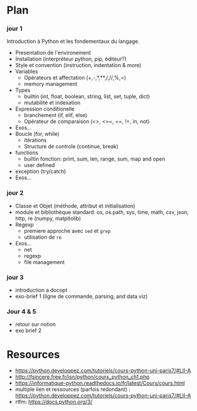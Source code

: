 
# Plan

### jour 1

Introduction à Python et les fondementaux du langage.

- Presentation de l'environement
- Installation (interpréteur python, pip, éditeur?)
- Style et convention (instruction, indentation & more)
- Variables
    - Opérateurs et affectation (+,-,*,**,/,//,%,=)
    - memory management
- Types 
    - builtin (int, float, boolean, string, list, set, tuple, dict)
    - mutabilité et indexation
- Expression conditionelle
    - branchement (if, elif, else)
    - Opérateur de comparaison (<>, <>=, ==, !=, in, not)
- Exos...
- Boucle  (for, while) 
    - itérations
    - Structure de controle (continue, break)
- functions
    - builtin fonction: print, sum, len, range, sum, map and open
    - user defined
- exception (try/catch)
- Exos...

### jour 2

- Classe et Objet (méthode, attribut et initialisation)
- module et bibliothèque standard: os, os.path, sys, time, math, csv, json, http, re (numpy, matpltolib)
- Regexp
    - premiere approche avec `sed` et `grep`
    - utilisation de `re`
- Exos...
    - net
    - regexp
    - file management

### jour 3

- introduction a docopt
- exo-brief 1 (ligne de commande, parsing, and data viz)

### Jour 4 & 5

- retour sur notion
- exo brief 2















# Resources

* https://python.developpez.com/tutoriels/cours-python-uni-paris7/#LII-A
* http://fsincere.free.fr/isn/python/cours_python_ch1.php
* https://informatique-python.readthedocs.io/fr/latest/Cours/cours.html
* multiple lien et ressources (parfois redondant) : https://python.developpez.com/tutoriels/cours-python-uni-paris7/#LII-A
* rtfm: https://docs.python.org/3/
